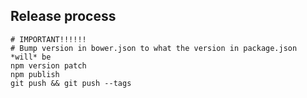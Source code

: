 ## Release process

    # IMPORTANT!!!!!!
    # Bump version in bower.json to what the version in package.json *will* be
    npm version patch
    npm publish
    git push && git push --tags

